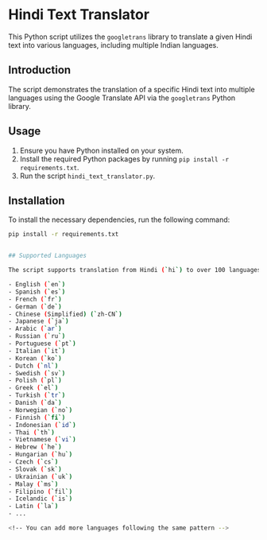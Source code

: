 # Hindi Text Translator

This Python script utilizes the `googletrans` library to translate a given Hindi text into various languages, including multiple Indian languages.

## Introduction

The script demonstrates the translation of a specific Hindi text into multiple languages using the Google Translate API via the `googletrans` Python library.

## Usage

1. Ensure you have Python installed on your system.
2. Install the required Python packages by running `pip install -r requirements.txt`.
3. Run the script `hindi_text_translator.py`.

## Installation

To install the necessary dependencies, run the following command:

```bash
pip install -r requirements.txt


## Supported Languages

The script supports translation from Hindi (`hi`) to over 100 languages, including but not limited to:

- English (`en`)
- Spanish (`es`)
- French (`fr`)
- German (`de`)
- Chinese (Simplified) (`zh-CN`)
- Japanese (`ja`)
- Arabic (`ar`)
- Russian (`ru`)
- Portuguese (`pt`)
- Italian (`it`)
- Korean (`ko`)
- Dutch (`nl`)
- Swedish (`sv`)
- Polish (`pl`)
- Greek (`el`)
- Turkish (`tr`)
- Danish (`da`)
- Norwegian (`no`)
- Finnish (`fi`)
- Indonesian (`id`)
- Thai (`th`)
- Vietnamese (`vi`)
- Hebrew (`he`)
- Hungarian (`hu`)
- Czech (`cs`)
- Slovak (`sk`)
- Ukrainian (`uk`)
- Malay (`ms`)
- Filipino (`fil`)
- Icelandic (`is`)
- Latin (`la`)
- ...

<!-- You can add more languages following the same pattern -->

